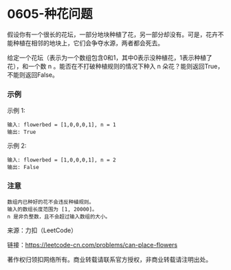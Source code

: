 # 0605-种花问题

假设你有一个很长的花坛，一部分地块种植了花，另一部分却没有。可是，花卉不能种植在相邻的地块上，它们会争夺水源，两者都会死去。

给定一个花坛（表示为一个数组包含0和1，其中0表示没种植花，1表示种植了花），和一个数 n 。能否在不打破种植规则的情况下种入 n 朵花？能则返回True，不能则返回False。

### 示例

示例 1:

    输入: flowerbed = [1,0,0,0,1], n = 1
    输出: True
示例 2:

    输入: flowerbed = [1,0,0,0,1], n = 2
    输出: False

### 注意

    数组内已种好的花不会违反种植规则。
    输入的数组长度范围为 [1, 20000]。
    n 是非负整数，且不会超过输入数组的大小。


来源：力扣（LeetCode）

链接：https://leetcode-cn.com/problems/can-place-flowers

著作权归领扣网络所有。商业转载请联系官方授权，非商业转载请注明出处。